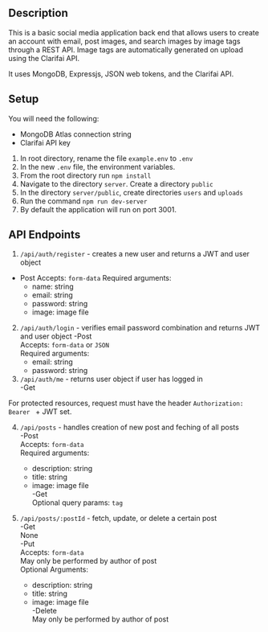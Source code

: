 ## Description
This is a basic social media application back end that allows users to create an account with email, post images, and search images by image tags through a REST API. Image tags are automatically generated on upload using the Clarifai API.

It uses MongoDB, Expressjs, JSON web tokens, and the Clarifai API.

## Setup
You will need the following:

- MongoDB Atlas connection string
- Clarifai API key

1. In root directory, rename the file `example.env` to `.env`
2. In the new `.env` file, the environment variables.
3. From the root directory run `npm install`
4. Navigate to the directory `server`. Create a directory `public`
5. In the directory `server/public`, create directories `users` and `uploads`
6. Run the command `npm run dev-server`
7. By default the application will run on port 3001.

## API Endpoints

1. `/api/auth/register` - creates a new user and returns a JWT and user object
- Post
Accepts: `form-data`
Required arguments:
    - name: string
    - email: string
    - password: string
    - image: image file

2. `/api/auth/login` - verifies email password combination and returns JWT and user object
-Post  
Accepts: `form-data` or `JSON`  
Required arguments:  
    - email: string  
    - password: string  
3. `/api/auth/me` - returns user object if user has logged in  
-Get  
  
For protected resources, request must have the header `Authorization: Bearer ` + JWT set.  

4. `/api/posts` - handles creation of new post and feching of all posts  
-Post   
Accepts: `form-data`  
Required arguments:  
    - description: string  
    - title: string  
    - image: image file  
-Get   
Optional query params: `tag`  

5. `/api/posts/:postId` - fetch, update, or delete a certain post  
-Get  
None  
-Put  
Accepts: `form-data`  
May only be performed by author of post  
Optional Arguments:  
    - description: string  
    - title: string  
    - image: image file  
-Delete  
May only be performed by author of post  



